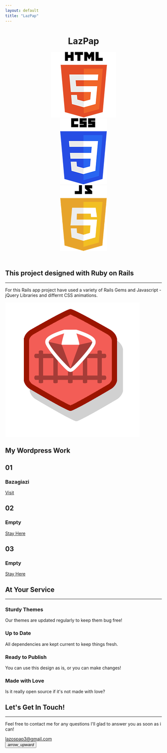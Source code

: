 ```yaml
---
layout: default
title: "LazPap"
---
```


<header class="masthead-background">
  <div class="container h-100">
    <div class="row h-100 align-items-center">
      <div class="col-12">
        <div class="parallax-window"><h1 class="background-text" data-aos="fade-up" data-aos-delay="300" data-aos-duration="1000">LazPap</h1></div>
        <div id="scene">
          <div class="layer parallax-window" data-depth="1" data-parallax="scroll" data-image-src="HTML_5.png">
            <img src="/images/HTML_5.png" class="background-image-left"/>
          </div>
          <div class="layer" data-depth="-2">
            <img src="/images/CSS_3.png" class="background-image-right"/>
          </div>
          <div class="layer" data-depth="1.5">
            <img src="/images/Javascript.png" class="background-image-under"/>
          </div>
        </div>
      </div>
    </div>
  </div>
</header>

  <section class="page-section masthead-under-background">
    <div class="container">
      <div class="row justify-content-center">
        <div class="col-lg-8 text-center mx-auto">
          <h2 class="text-white mt-0 line-height text-heading"  data-aos="fade-up" data-aos-duration="1000" data-aos-delay="500">This project designed with Ruby on Rails</h2>
          <hr class="divider light my-4" data-aos="fade-up" data-aos-duration="1000" data-aos-delay="650">
          <p class="text-white mb-5 text-sub"  data-aos="fade-up" data-aos-duration="1000" data-aos-delay="800">For this Rails app project have used a variety of Rails Gems and Javascript - jQuery Libraries and differnt CSS animations.</p>
            <div  data-aos="fade-up" data-aos-duration="1000" data-aos-delay="1000">
              <img src="/images/Ruby_On_Rails.png" class="icon-ruby">
            </div>
        </div>
      </div>
    </div>
  </section>

  <!-- About Section -->
  <section class="page-section" id="work">
    <div class="container">
      <div class="row justify-content-center">
        <h1 class="work-text" data-aos="fade-up" data-aos-duration="1000" data-aos-delay="500">My Wordpress Work</h1>
        <div class="col-lg-10 text-center container-grid">
          <div data-aos="fade-right" data-aos-duration="1000" data-aos-delay="800">
            <div class="box">
              <div class="content">
                <h2>01</h2>
                <h3>Bazagiazi</h3>
                <a href="https://bazagiazi.com/">Visit</a>
              </div>
            </div>
          </div>
          <div data-aos="fade-down" data-aos-duration="1000" data-aos-delay="1200">
            <div class="box">
              <div class="content">
                <h2>02</h2>
                <h3>Empty</h3>
                <a href="#work">Stay Here</a>
              </div>
            </div>
          </div>
          <div data-aos="fade-left" data-aos-duration="1000" data-aos-delay="1000">
            <div class="box">
              <div class="content">
                <h2>03</h2>
                <h3>Empty</h3>
                <a href="#work">Stay Here</a>
              </div>
            </div>
          </div>
        </div>
      </div>
    </div>
  </section>

  <!-- Services Section -->
  <section class="page-section" id="services">
    <div class="container">
      <h2 class="text-center mt-0">At Your Service</h2>
      <hr class="divider my-4">
      <div class="row">
        <div class="col-lg-3 col-md-6 text-center">
          <div class="mt-5">
            <i class="fas fa-4x fa-gem text-primary mb-4"></i>
            <h3 class="h4 mb-2">Sturdy Themes</h3>
            <p class="text-muted mb-0">Our themes are updated regularly to keep them bug free!</p>
          </div>
        </div>
        <div class="col-lg-3 col-md-6 text-center">
          <div class="mt-5">
            <i class="fas fa-4x fa-laptop-code text-primary mb-4"></i>
            <h3 class="h4 mb-2">Up to Date</h3>
            <p class="text-muted mb-0">All dependencies are kept current to keep things fresh.</p>
          </div>
        </div>
        <div class="col-lg-3 col-md-6 text-center">
          <div class="mt-5">
            <i class="fas fa-4x fa-globe text-primary mb-4"></i>
            <h3 class="h4 mb-2">Ready to Publish</h3>
            <p class="text-muted mb-0">You can use this design as is, or you can make changes!</p>
          </div>
        </div>
        <div class="col-lg-3 col-md-6 text-center">
          <div class="mt-5">
            <i class="fas fa-4x fa-heart text-primary mb-4"></i>
            <h3 class="h4 mb-2">Made with Love</h3>
            <p class="text-muted mb-0">Is it really open source if it's not made with love?</p>
          </div>
        </div>
      </div>
    </div>
  </section>

  <!-- Contact Section -->
  <section class="page-section" id="contact">
    <div class="container">
      <div class="row justify-content-center">
        <div class="col-lg-8 text-center">
          <h1 class="mt-0 text-heading purple-text" data-aos="fade-up" data-aos-duration="1000" data-aos-delay="500">Let's Get In Touch!</h1>
          <hr class="divider my-4" data-aos="fade-up" data-aos-duration="1000" data-aos-delay="600">
          <p class="text-muted mb-5 text-sub" data-aos="zoom-out-up" data-aos-duration="1000" data-aos-delay="800">Feel free to contact me for any questions I'll glad to answer you as soon as i can!</p>
        </div>
      </div>
      <div class="row justify-content-center">
        <div class="col-lg-4 mr-auto text-center">
          <i class="fas fa-envelope fa-3x mb-3 text-muted envelope-center" data-aos="fade-up" data-aos-duration="1000" data-aos-delay="1000" ></i>
          <a class="d-block email-link text-sub" href="mailto:lazospap3@gmail.com" data-aos="fade-down" data-aos-duration="1000" data-aos-delay="1200">lazospap3@gmail.com</a>
        </div>
      </div>
    </div>
    <button id="btnScrollToTop" data-aos="fade-up" data-aos-delay="300" data-aos-duration="1000">
      <i class="material-icons">arrow_upward</i>
    </button>
  </section>

  <script type="text/javascript">
    const btnScrollToTop = document.getElementById("btnScrollToTop");
    btnScrollToTop.addEventListener("click", function() {
      $("html, body").animate({scrollTop: 0}, "slow");
    });
  </script>
  <!--CDN for Scroll opacity -->
  <script src="https://code.jquery.com/jquery-3.4.1.js"></script>
  <script type="text/javascript" defer>
    $(document).ready(function(){
      $(window).scroll(function(){
        if($(this).scrollTop() > 150) {
          $(".background-image-left").css({"opacity" : "0"})
          $(".background-image-right").css({"opacity" : "0"})
          $(".background-image-under").css({"opacity" : "0"})
          $(".background-text").css({"opacity" : "0"})
          $("#btnScrollToTop").css({"opacity" : "1"})
        }
        else {
          $(".background-image-left").css({"opacity" : "1"})
          $(".background-image-right").css({"opacity" : "1"})
          $(".background-image-under").css({"opacity" : "1"})
          $(".background-text").css({"opacity" : "1"})
          $("#btnScrollToTop").css({"opacity" : "0"})
        }
      })
    })
  </script>
  <!--Heading Text translateY movement-->
  <script type="text/javascript" defer>
    $(window).scroll(function() {
      var scrollval = $(this).scrollTop();
      $(".background-text").css("transform",'translateY('+-scrollval/1.5+'%)');
    });
  </script>

  <script defer>
    var scene = document.getElementById('scene');
    var parallax = new Parallax(scene);
  </script>

  <script defer>
    AOS.init();
  </script>
